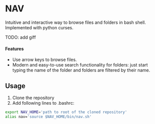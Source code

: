 # NAV

Intuitive and interactive way to browse files and folders in bash shell. Implemented with python curses.

TODO: add giff

#### Features
- Use arrow keys to browse files.
- Modern and easy-to-use search functionality for folders: just start typing the name of the folder and folders are filtered by their name.

## Usage
1. Clone the repository
2. Add following lines to .bashrc:
```bash
export NAV_HOME='path to root of the cloned repository'
alias nav='source $NAV_HOME/bin/nav.sh'
```
